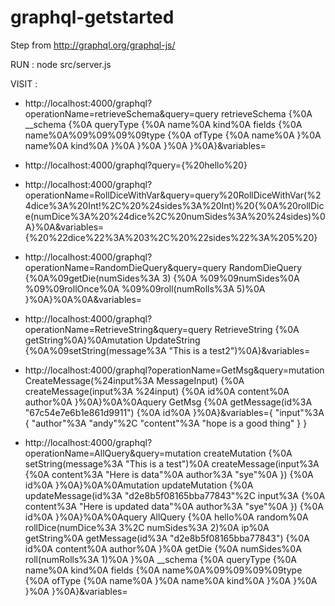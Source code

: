 # graphql-getstarted

Step from http://graphql.org/graphql-js/

RUN : node src/server.js

VISIT :

* http://localhost:4000/graphql?operationName=retrieveSchema&query=query retrieveSchema {%0A __schema {%0A queryType {%0A name%0A kind%0A fields {%0A name%0A%09%09%09%09type {%0A ofType {%0A name%0A }%0A name%0A kind%0A }%0A }%0A }%0A }%0A}&variables=

* http://localhost:4000/graphql?query={%20hello%20}

* http://localhost:4000/graphql?operationName=RollDiceWithVar&query=query%20RollDiceWithVar(%24dice%3A%20Int!%2C%20%24sides%3A%20Int)%20{%0A%20rollDice(numDice%3A%20%24dice%2C%20numSides%3A%20%24sides)%0A}%0A&variables={%20%22dice%22%3A%203%2C%20%22sides%22%3A%205%20}

* http://localhost:4000/graphql?operationName=RandomDieQuery&query=query RandomDieQuery {%0A%09getDie(numSides%3A 3) {%0A %09%09numSides%0A %09%09rollOnce%0A %09%09roll(numRolls%3A 5)%0A }%0A}%0A%0A&variables=

* http://localhost:4000/graphql?operationName=RetrieveString&query=query RetrieveString {%0A getString%0A}%0Amutation UpdateString {%0A%09setString(message%3A "This is a test2")%0A}&variables=

* http://localhost:4000/graphql?operationName=GetMsg&query=mutation CreateMessage(%24input%3A MessageInput) {%0A createMessage(input%3A %24input) {%0A id%0A content%0A author%0A }%0A}%0A%0Aquery GetMsg {%0A getMessage(id%3A "67c54e7e6b1e861d9911") {%0A id%0A }%0A}&variables={ "input"%3A { "author"%3A "andy"%2C "content"%3A "hope is a good thing" } }

* http://localhost:4000/graphql?operationName=AllQuery&query=mutation createMutation {%0A setString(message%3A "This is a test")%0A createMessage(input%3A {%0A content%3A "Here is data"%0A author%3A "sye"%0A }) {%0A id%0A }%0A}%0A%0Amutation updateMutation {%0A updateMessage(id%3A "d2e8b5f08165bba77843"%2C input%3A {%0A content%3A "Here is updated data"%0A author%3A "sye"%0A }) {%0A id%0A }%0A}%0A%0Aquery AllQuery {%0A hello%0A random%0A rollDice(numDice%3A 3%2C numSides%3A 2)%0A ip%0A getString%0A getMessage(id%3A "d2e8b5f08165bba77843") {%0A id%0A content%0A author%0A }%0A getDie {%0A numSides%0A roll(numRolls%3A 1)%0A }%0A __schema {%0A queryType {%0A name%0A kind%0A fields {%0A name%0A%09%09%09%09type {%0A ofType {%0A name%0A }%0A name%0A kind%0A }%0A }%0A }%0A }%0A}&variables=
